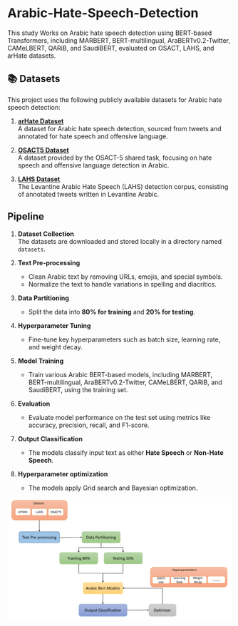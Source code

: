 # Arabic-Hate-Speech-Detection
This study Works on Arabic hate speech detection using BERT-based Transformers, including MARBERT, BERT-multilingual, AraBERTv0.2-Twitter, CAMeLBERT, QARiB, and SaudiBERT, evaluated on OSACT, LAHS, and arHate datasets. 

## 📚 Datasets

This project uses the following publicly available datasets for Arabic hate speech detection:

1. **[arHate Dataset](https://github.com/ramzi-kh/arHateDetector/tree/main/Datasets)**  
   A dataset for Arabic hate speech detection, sourced from tweets and annotated for hate speech and offensive language.

2. **[OSACT5 Dataset](https://osact5-lrec.github.io/)**  
   A dataset provided by the OSACT-5 shared task, focusing on hate speech and offensive language detection in Arabic.

3. **[LAHS Dataset](https://www.kaggle.com/datasets/ziedzen/levantine-arabic-hate-speech-detection-corpus?select=Arabic_Tweets_dataset.csv)**  
   The Levantine Arabic Hate Speech (LAHS) detection corpus, consisting of annotated tweets written in Levantine Arabic.

## **Pipeline**

1. **Dataset Collection**  
   The datasets are downloaded and stored locally in a directory named `datasets`.

2. **Text Pre-processing**  
   - Clean Arabic text by removing URLs, emojis, and special symbols.
   - Normalize the text to handle variations in spelling and diacritics.
   
3. **Data Partitioning**  
   - Split the data into **80% for training** and **20% for testing**.

4. **Hyperparameter Tuning**  
   - Fine-tune key hyperparameters such as batch size, learning rate, and weight decay.

5. **Model Training**  
   - Train various Arabic BERT-based models, including MARBERT, BERT-multilingual, AraBERTv0.2-Twitter, CAMeLBERT, QARiB, and SaudiBERT, using the training set.

6. **Evaluation**  
   - Evaluate model performance on the test set using metrics like accuracy, precision, recall, and F1-score.

7. **Output Classification**  
   - The models classify input text as either **Hate Speech** or **Non-Hate Speech**.

8. **Hyperparameter optimization**  
   - The models apply Grid search and Bayesian optimization.
    


<p align="center">
  <img src="Implementation steps.png" alt="Model Architecture" width="600">
</p>
